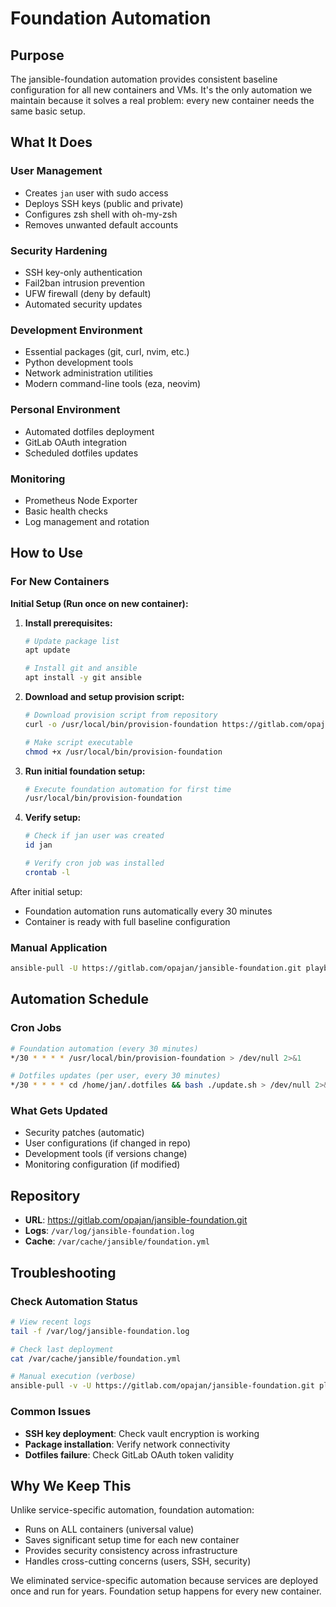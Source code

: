 # Foundation Automation

## Purpose

The jansible-foundation automation provides consistent baseline configuration for all new containers and VMs. It's the only automation we maintain because it solves a real problem: every new container needs the same basic setup.

## What It Does

### User Management
- Creates `jan` user with sudo access
- Deploys SSH keys (public and private)
- Configures zsh shell with oh-my-zsh
- Removes unwanted default accounts

### Security Hardening
- SSH key-only authentication
- Fail2ban intrusion prevention
- UFW firewall (deny by default)
- Automated security updates

### Development Environment
- Essential packages (git, curl, nvim, etc.)
- Python development tools
- Network administration utilities
- Modern command-line tools (eza, neovim)

### Personal Environment
- Automated dotfiles deployment
- GitLab OAuth integration
- Scheduled dotfiles updates

### Monitoring
- Prometheus Node Exporter
- Basic health checks
- Log management and rotation

## How to Use

### For New Containers

**Initial Setup (Run once on new container):**

1. **Install prerequisites:**
   ```bash
   # Update package list
   apt update
   
   # Install git and ansible
   apt install -y git ansible
   ```

2. **Download and setup provision script:**
   ```bash
   # Download provision script from repository
   curl -o /usr/local/bin/provision-foundation https://gitlab.com/opajan/jansible-foundation/-/raw/main/scripts/provision.sh
   
   # Make script executable
   chmod +x /usr/local/bin/provision-foundation
   ```

3. **Run initial foundation setup:**
   ```bash
   # Execute foundation automation for first time
   /usr/local/bin/provision-foundation
   ```

4. **Verify setup:**
   ```bash
   # Check if jan user was created
   id jan
   
   # Verify cron job was installed
   crontab -l
   ```

After initial setup:
- Foundation automation runs automatically every 30 minutes
- Container is ready with full baseline configuration

### Manual Application
```bash
ansible-pull -U https://gitlab.com/opajan/jansible-foundation.git playbooks/foundation.yml
```

## Automation Schedule

### Cron Jobs
```bash
# Foundation automation (every 30 minutes)
*/30 * * * * /usr/local/bin/provision-foundation > /dev/null 2>&1

# Dotfiles updates (per user, every 30 minutes)
*/30 * * * * cd /home/jan/.dotfiles && bash ./update.sh > /dev/null 2>&1
```

### What Gets Updated
- Security patches (automatic)
- User configurations (if changed in repo)
- Development tools (if versions change)
- Monitoring configuration (if modified)

## Repository

- **URL**: https://gitlab.com/opajan/jansible-foundation.git
- **Logs**: `/var/log/jansible-foundation.log`
- **Cache**: `/var/cache/jansible/foundation.yml`

## Troubleshooting

### Check Automation Status
```bash
# View recent logs
tail -f /var/log/jansible-foundation.log

# Check last deployment
cat /var/cache/jansible/foundation.yml

# Manual execution (verbose)
ansible-pull -v -U https://gitlab.com/opajan/jansible-foundation.git playbooks/foundation.yml
```

### Common Issues
- **SSH key deployment**: Check vault encryption is working
- **Package installation**: Verify network connectivity
- **Dotfiles failure**: Check GitLab OAuth token validity

## Why We Keep This

Unlike service-specific automation, foundation automation:
- Runs on ALL containers (universal value)
- Saves significant setup time for each new container
- Provides security consistency across infrastructure
- Handles cross-cutting concerns (users, SSH, security)

We eliminated service-specific automation because services are deployed once and run for years. Foundation setup happens for every new container.

